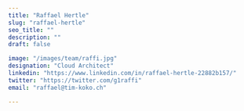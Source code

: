 ```yaml
---
title: "Raffael Hertle"
slug: "raffael-hertle"
seo_title: ""
description: ""
draft: false

image: "/images/team/raffi.jpg"
designation: "Cloud Architect"
linkedin: "https://www.linkedin.com/in/raffael-hertle-22882b157/"
twitter: "https://twitter.com/g1raffi"
email: "raffael@tim-koko.ch"

---
```



